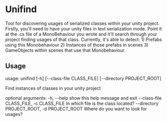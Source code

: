 # Unifind

Tool for discovering usages of serialized classes within your unity project.
Firstly, you'll need to have your unity files in text serialization mode.
Point it at the .cs file of a MonoBehaviour you wrote and it'll search through your project finding usages of that class.
Currently, it's able to detect:
    1) Prefabs using this Monobehaviour
    2) Instances of those prefabs in scenes
    3) GameObjects within scenes that use that Monobehaviour.

## Usage
usage: unifind [-h] [--class-file CLASS_FILE] [--directory PROJECT_ROOT]

Find instances of classes in your unity project

optional arguments:
  -h, --help            show this help message and exit
  --class-file CLASS_FILE, -c CLASS_FILE
                        In which file is the class located?
  --directory PROJECT_ROOT, -d PROJECT_ROOT
                        Where do you want to look for usages?
